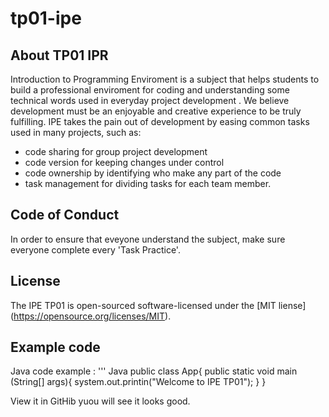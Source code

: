# tp01-ipe
## About TP01 IPR
Introduction to Programming Enviroment is a subject that helps students to build a professional enviroment for coding and understanding some technical words used in everyday project development .
We believe development must be an enjoyable and creative experience to be truly fulfilling. IPE takes the pain out of development by easing common tasks used in many projects, such as: 
- code sharing for group project development
- code version for keeping changes under control
- code ownership by identifying who make any part of the code
- task management for dividing tasks for each team member.

## Code of Conduct
In order to ensure that eveyone understand the subject, make sure everyone complete every 'Task Practice'. 

## License 

The IPE TP01 is open-sourced software-licensed under the [MIT liense] (https://opensource.org/licenses/MIT).

## Example code
Java code example :
''' Java 
      public class App{
        public static void main (String[] args){
          system.out.printin("Welcome to IPE TP01");
        }
      }

View it in GitHib yuou will see it looks good. 

